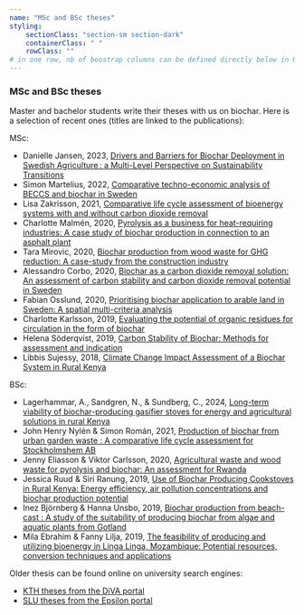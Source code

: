 ```yaml
---
name: "MSc and BSc theses"
styling:
    sectionClass: "section-sm section-dark"
    containerClass: " "
    rowClass: ""
# in one row, nb of boostrap columns can be defined directly below in HTML
---
```


<div class="col-md-8">

### **MSc and BSc theses**

Master and bachelor students write their theses with us on biochar. Here is a selection of recent ones (titles are linked to the publications):

MSc:
* Danielle Jansen, 2023, [Drivers and Barriers for Biochar Deployment in Swedish Agriculture : a Multi-Level Perspective on Sustainability Transitions](https://slu.primo.exlibrisgroup.com/permalink/46SLUB_INST/1sl36d2/alma9921064729205121)
* Simon Martelius, 2022, [Comparative techno-economic analysis of BECCS and biochar in Sweden](https://slu.primo.exlibrisgroup.com/permalink/46SLUB_INST/1sl36d2/alma9921014794605121)
* Lisa Zakrisson, 2021, [Comparative life cycle assessment of bioenergy systems with and without carbon dioxide removal](http://urn.kb.se/resolve?urn=urn:nbn:se:kth:diva-296955)
* Charlotte Malmén, 2020, [Pyrolysis as a business for heat-requiring industries: A case​ study of biochar production in connection to an asphalt plant](http://urn.kb.se/resolve?urn=urn:nbn:se:kth:diva-283606)
* Tara Mirovic, 2020, [Biochar production from wood waste for GHG reduction: A case-study from the construction industry](http://urn.kb.se/resolve?urn=urn:nbn:se:kth:diva-283612)
* Alessandro Corbo, 2020, [Biochar as a carbon dioxide removal solution: An assessment of carbon stability and carbon dioxide removal potential in Sweden](http://urn.kb.se/resolve?urn=urn:nbn:se:kth:diva-281918)
* Fabian Osslund, 2020, [Prioritising biochar application to arable land in Sweden: A spatial multi-criteria analysis](http://urn.kb.se/resolve?urn=urn:nbn:se:kth:diva-281926)
* Charlotte Karlsson, 2019, [Evaluating the potential of organic residues for circulation in the form of biochar](http://urn.kb.se/resolve?urn=urn:nbn:se:kth:diva-259366)
* Helena Söderqvist, 2019, [Carbon Stability of Biochar: Methods for assessment and indication](http://urn.kb.se/resolve?urn=urn:nbn:se:kth:diva-254674)
* Libbis Sujessy, 2018, [Climate Change Impact Assessment of a Biochar System in Rural Kenya](http://urn.kb.se/resolve?urn=urn:nbn:se:kth:diva-237293)


BSc:
* Lagerhammar, A., Sandgren, N., & Sundberg, C., 2024, [Long-term viability of biochar-producing gasifier stoves for energy and agricultural solutions in rural Kenya](https://doi.org/10.1016/j.esd.2024.101490)
* John Henry Nylén & Simon Román, 2021, [Production of biochar from urban garden waste : A comparative life cycle assessment for Stockholmshem AB](http://urn.kb.se/resolve?urn=urn:nbn:se:kth:diva-298187)
* Jenny Eliasson & Viktor Carlsson, 2020, [Agricultural waste and wood waste for pyrolysis and biochar: An assessment for Rwanda​](http://urn.kb.se/resolve?urn=urn:nbn:se:kth:diva-283611)
* Jessica Ruud & Siri Ranung, 2019, [Use of Biochar Producing Cookstoves in Rural Kenya: Energy efficiency, air pollution concentrations and biochar production potential](http://urn.kb.se/resolve?urn=urn:nbn:se:kth:diva-257882)
* Inez Björnberg & Hanna Unsbo, 2019, [Biochar production from beach-cast : A study of the suitability of producing biochar from algae and aquatic plants from Gotland](http://urn.kb.se/resolve?urn=urn:nbn:se:kth:diva-256338)
* Mila Ebrahim & Fanny Lilja, 2019, [The feasibility of producing and utilizing bioenergy in Linga Linga, Mozambique: Potential resources, conversion techniques and applications](http://urn.kb.se/resolve?urn=urn:nbn:se:kth:diva-256037)


Older thesis can be found online on university search engines:
- [KTH theses from the DiVA portal](https://kth.diva-portal.org/smash/resultList.jsf?aq2=%5B%5B%7B%22dateIssued%22%3A%7B%22from%22%3A%222015%22%2C%22to%22%3A%22%22%7D%7D%5D%5D&af=%5B%5D&searchType=UNDERGRADUATE&sortOrder2=dateIssued_sort_desc&query=&language=en&aq=%5B%5B%7B%22freeText%22%3A%22biochar%22%7D%5D%5D&sf=all&aqe=%5B%5D&sortOrder=relevance_sort_desc&onlyFullText=false&noOfRows=5&dswid=-24)
- [SLU theses from the Epsilon portal](https://stud.epsilon.slu.se/cgi/search/archive/advanced?screen=Search&dataset=archive&_action_search=Search&documents_merge=ALL&documents=&title_merge=ANY&title=biochar+biokol&creators_name_merge=ALL&creators_name=&abstract_merge=ALL&abstract=&date=&series_merge=ALL&series=&keywords_merge=ALL&keywords=&divisions_merge=ANY&examiner_name_merge=ALL&examiner_name=&supervisor_name_merge=ALL&supervisor_name=&coursecode_merge=ALL&coursecode=&subjects_merge=ANY&yearofpub=&program_merge=ANY&stakeholders_merge=ANY&earchived=EITHER&eadate=&eacomment_merge=ALL&eacomment=&course_code_merge=ALL&course_code=&course_resp_dept_sv_merge=ALL&course_resp_dept_sv=&course_resp_dept_oid_merge=ALL&course_resp_dept_oid=&satisfyall=ALL&order=-date%2Fcreators_name%2Ftitle)


</div>